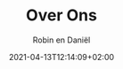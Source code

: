 ---
title: "Over Ons"
author: "Robin en Daniël"
date: 2021-04-13T12:14:09+02:00
type: "pages"
layout: "overons"
---